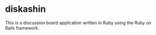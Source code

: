 # diskashin

This is a discussion board application written in Ruby using the Ruby on Rails framework.


